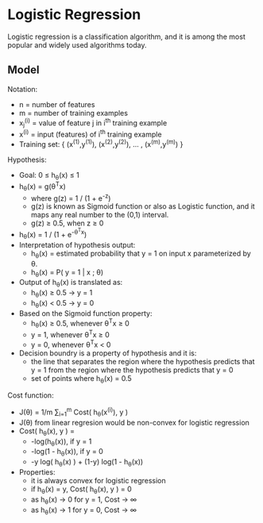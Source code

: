 # Logistic Regression

Logistic regression is a classification algorithm, and
it is among the most popular and widely used algorithms today.

## Model

Notation:

* n = number of features
* m = number of training examples
* x<sub>j</sub><sup>(i)</sup> = value of feature j in i<sup>th</sup> training example
* x<sup>(i)</sup> = input (features) of i<sup>th</sup> training example
* Training set: { (x<sup>(1)</sup>,y<sup>(1)</sup>), (x<sup>(2)</sup>,y<sup>(2)</sup>), ... , (x<sup>(m)</sup>,y<sup>(m)</sup>) }

Hypothesis:

* Goal: 0 ≤ h<sub>θ</sub>(x) ≤ 1
* h<sub>θ</sub>(x) = g(θ<sup>T</sup>x)
    * where g(z) = 1 / (1 + e<sup>-z</sup>)
    * g(z) is known as Sigmoid function or also as Logistic function, 
    and it maps any real number to the (0,1) interval.
    * g(z) ≥ 0.5, when z ≥ 0
* h<sub>θ</sub>(x) = 1 / (1 + e<sup>-θ<sup>T</sup>x</sup>)
* Interpretation of hypothesis output:
    * h<sub>θ</sub>(x) = estimated probability that y = 1 on input x parameterized by θ.
    * h<sub>θ</sub>(x) = P( y = 1 | x ; θ)
* Output of h<sub>θ</sub>(x) is translated as:
    * h<sub>θ</sub>(x) ≥ 0.5 -> y = 1
    * h<sub>θ</sub>(x) < 0.5 -> y = 0
* Based on the Sigmoid function property:
    * h<sub>θ</sub>(x) ≥ 0.5, whenever θ<sup>T</sup>x ≥ 0
    * y = 1, whenever θ<sup>T</sup>x ≥ 0
    * y = 0, whenever θ<sup>T</sup>x < 0
* Decision boundry is a property of hypothesis and it is:
    * the line that separates the region where the hypothesis predicts that y = 1 from the region where the hypothesis predicts that y = 0
    * set of points where h<sub>θ</sub>(x) = 0.5

Cost function:

* J(θ) = 1/m ∑<sub>i=1</sub><sup>m</sup> Cost( h<sub>θ</sub>(x<sup>(i)</sup>), y )
* J(θ) from linear regresion would be non-convex for logistic regression
* Cost( h<sub>θ</sub>(x), y ) = 
    * -log(h<sub>θ</sub>(x)), if y = 1
    * -log(1 - h<sub>θ</sub>(x)), if y = 0
    * -y log( h<sub>θ</sub>(x) ) + (1-y) log(1 - h<sub>θ</sub>(x))
* Properties:
    * it is always convex for logistic regression
    * if h<sub>θ</sub>(x) = y, Cost( h<sub>θ</sub>(x), y ) = 0
    * as h<sub>θ</sub>(x) -> 0 for y = 1, Cost -> ∞
    * as h<sub>θ</sub>(x) -> 1 for y = 0, Cost -> ∞